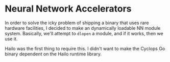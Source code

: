 # Neural Network Accelerators

In order to solve the icky problem of shipping a binary that uses rare hardware
facilities, I decided to make an dynamically loadable NN module system.
Basically, we'll attempt to `dlopen` a module, and if it works, then we use it.

Hailo was the first thing to require this. I didn't want to make the Cyclops Go
binary dependent on the Hailo runtime library.
